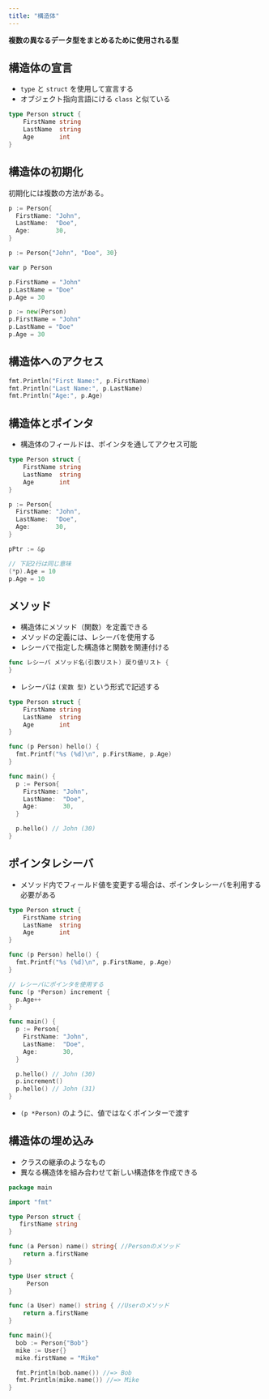 ```yaml
---
title: "構造体"
---
```


**複数の異なるデータ型をまとめるために使用される型**

## 構造体の宣言

- `type` と `struct` を使用して宣言する
- オブジェクト指向言語にける `class` と似ている

```go
type Person struct {
    FirstName string
    LastName  string
    Age       int
}
```

## 構造体の初期化

初期化には複数の方法がある。

```go
p := Person{
  FirstName: "John",
  LastName:  "Doe",
  Age:       30,
}
```

```go
p := Person{"John", "Doe", 30}
```

```go
var p Person

p.FirstName = "John"
p.LastName = "Doe"
p.Age = 30
```

```go
p := new(Person)
p.FirstName = "John"
p.LastName = "Doe"
p.Age = 30
```

## 構造体へのアクセス

```go
fmt.Println("First Name:", p.FirstName)
fmt.Println("Last Name:", p.LastName)
fmt.Println("Age:", p.Age)
```

## 構造体とポインタ

- 構造体のフィールドは、ポインタを通してアクセス可能

```go
type Person struct {
    FirstName string
    LastName  string
    Age       int
}

p := Person{
  FirstName: "John",
  LastName:  "Doe",
  Age:       30,
}

pPtr := &p

// 下記2行は同じ意味
(*p).Age = 10
p.Age = 10
```

## メソッド

- 構造体にメソッド（関数）を定義できる
- メソッドの定義には、レシーバを使用する
- レシーバで指定した構造体と関数を関連付ける

```go
func レシーバ メソッド名(引数リスト) 戻り値リスト {
}
```

- レシーバは `(変数 型)` という形式で記述する

```go
type Person struct {
    FirstName string
    LastName  string
    Age       int
}

func (p Person) hello() {
  fmt.Printf("%s (%d)\n", p.FirstName, p.Age)
}

func main() {
  p := Person{
    FirstName: "John",
    LastName:  "Doe",
    Age:       30,
  }

  p.hello() // John (30)
}
```

## ポインタレシーバ

- メソッド内でフィールド値を変更する場合は、ポインタレシーバを利用する必要がある

```go
type Person struct {
    FirstName string
    LastName  string
    Age       int
}

func (p Person) hello() {
  fmt.Printf("%s (%d)\n", p.FirstName, p.Age)
}

// レシーバにポインタを使用する
func (p *Person) increment {
  p.Age++
}

func main() {
  p := Person{
    FirstName: "John",
    LastName:  "Doe",
    Age:       30,
  }

  p.hello() // John (30)
  p.increment()
  p.hello() // John (31)
}
```

- `(p *Person)` のように、値ではなくポインターで渡す

## 構造体の埋め込み

- クラスの継承のようなもの
- 異なる構造体を組み合わせて新しい構造体を作成できる

```go
package main

import "fmt"

type Person struct {
   firstName string
}

func (a Person) name() string{ //Personのメソッド
    return a.firstName
}

type User struct {
     Person
}

func (a User) name() string { //Userのメソッド
    return a.firstName
}

func main(){
  bob := Person{"Bob"}
  mike := User{}
  mike.firstName = "Mike"

  fmt.Println(bob.name()) //=> Bob
  fmt.Println(mike.name()) //=> Mike
}

```
